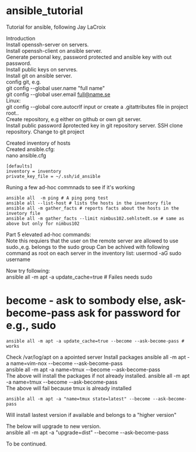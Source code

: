 # ansible_tutorial

Tutorial for ansible, following Jay LaCroix  

Introduction  
Install openssh-server on servers.  
Install openssh-client on ansible server.  
Generate personal key, password protected and ansible key with out password.  
Install public keys on servres.  
Install git on ansible server.  
config git, e.g.  
git config --global user.name "full name"  
git config --global user.email  full@name.se  
Linux:  
git config --global core.autocrlf input
or create a .gitattributes file in project root..  
Create repository, e.g either on github or own git server.  
Install public password åprotected key in git repository server.
SSH clone repository. Change to git project  

Created inventory of hosts  
Created ansible.cfg:  
nano ansible.cfg   

    [defaults]  
    inventory = inventory  
    private_key_file = ~/.ssh/id_ansible  
  
  
Runing a few ad-hoc commnads to see if it's working  

    ansible all  -m ping # A ping pong test  
    ansible all --list-host # lists the hosts in the inventory file  
    ansible all -m gather_facts # reports facts about the hosts in the invetory file  
    ansible all -m gather_facts --limit nimbus102.sehlstedt.se # same as above but only for nimbus102  
  
Part 5 elevated ad-hoc commands:  
Note this requiers that the user on the remote server are allowed to use sudo.,e.g. belongs to the sudo group
Can be achived with following command as root on each server in the inventory list:
    usermod -aG sudo username  
  
  
Now try following:  
    ansible all -m apt -a update_cache=true # Failes needs sudo  
# become - ask to  sombody else, ask-become-pass ask for password for e.g., sudo      
    ansible all -m apt -a update_cache=true --become --ask-become-pass # works
Check /var/log/apt on a apointed server
Install packages
    ansible all -m apt -a name=vim-nox --become --ask-become-pass    
    ansible all -m apt -a name=tmux --become --ask-become-pass  
The above will install the packages if not already installed.
    ansible all -m apt -a name=tmux --become --ask-become-pass  
The above will fail because tmux is already installed

    ansible all -m apt -a "name=tmux state=latest" --become --ask-become-pass  
Will install lastest version if available and belongs to a "higher version"  
  
The below will upgrade to new version.  
   ansible all -m apt -a "upgrade=dist" --become --ask-become-pass  
  
To be continued.






